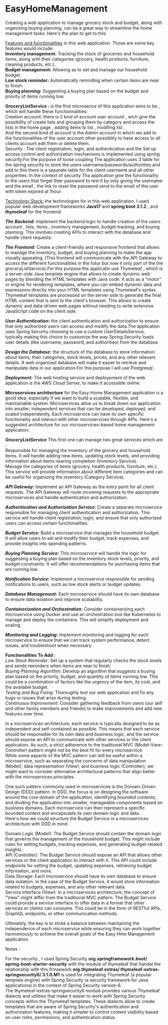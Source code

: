 # EasyHomeManagement
Creating a web application to manage  grocery stock and budget, along with organizing buying planning, can be a great way to streamline the home management tasks. Here's the plan to get to this:  

<u>Features and functionalities</u> in this web application. Those are some key features would include:  
**Inventory management:** Tracking the stock of groceries and household items, along with their categories (grocery, health products, furniture, cleaning products, etc.).  
**Budget management:** Allowing as to set and manage our household budget.  
**Low stock reminder:** Automatically reminding when certain items are near to finish.  
**Buying planning:** Suggesting a buying plan based on the budget and priority of items running low.   

  **GroceryListService :** is the first microserice of this application aims to be  , which will handle these functionnalities:   
Creation account: there is 2 kind of account user account , wich give the possibility of create lists and grouping them by category and access the lists in the home page  , adding items to list , modifing list .  
And the second kind of account is the Admin account in which we add to the functionalities of the user account other possiblity to have access to all clients account edit them or delete them.  
Security : The client registration, login, and authentication and the Set up access control and authorization mechanisms is implemented using spring security.For the purpose of loose coupling The application uses 3 table for the spring security to store the users username/passwords/authorities and add to this there is a separate table for the client username and all other properties.
In the context of security Tha application give the functionality to the users that forget thier password to rest it by only giving the username and the email , the link to reset the password send to the email of the user with token expired at 1hour.   

<u>Technology Stack:</u> the technologies for in this web application. I used popular web development frameworks **Java17** and **spring boot 3.1.2** , and **thymeleaf** for the frontend.  

***The Backend:*** Implement the backend logic to handle creation of the users account , lists, items , inventory management, budget tracking, and buying planning. This involves creating APIs to interact with the database and handle client requests.  

***The Frontend:*** Create a client-friendly and responsive frontend that allows  to manage the inventory, budget, and buying planning to make the app visually appealing. (This frontend will communicate with the API Gateway to access the different functionalities in the futur but now it only part of the the groceryListService).For this purpose the applicatin use Thymeleaf , which is a server-side Java template engine that allows to create dynamic web pages by blending the HTML templates with Java code. It acts as a "motor" or engine for rendering templates, where you can embed dynamic data and expressions directly into your HTML templates using Thymeleaf's syntax. Thymeleaf templates are processed on the server side to generate the final HTML content that is sent to the client's browser. This allows to create dynamic and data-driven web pages without needing to write extensive JavaScript code on the client side.  

***User Authentication:*** the client authentication and authorization to ensure that only authorized users can access and modify the data.The application uses Spring Security choosing to use a custom UserDetailsService, typically making this choice to customize the way Spring Security loads user details (like username, password, and authorities) from the database.  

***Design the Database:*** the structure of the database to store information about items, their categories, stock levels, prices, and any other relevant details. A well-organized database will make it easier to retrieve and manipulate data in our application.For this purpose I will use Postgresql .  

***Deployment:*** The web hosting service and deployement of the web application is the AWS Cloud Server, to make it accessible online.  
 

**Microservices architecture** for the Easy Home Management application is a good idea, especially if we want to build a scalable, flexible, and maintainable system. Microservices allow us to break down our application into smaller, independent services that can be developed, deployed, and scaled independently. Each microservice can have its own specific functionality and interact with other microservices through APIs. Here's a suggested architecture for our microservices-based home management application:  

***GroceryListService*** This first one can manage two great services which are :   
Responsible for managing the inventory of the grocery and household items. It will handle adding new items, updating stock levels, and providing information about items nearing completion (Inventory Service).  
Manage the categories of items (grocery, health products, furniture, etc.). This service will provide information about different item categories and can be useful for organizing the inventory (Category Service).  

***API Gateway:*** Implement an API Gateway as the entry point for all client requests. The API Gateway will route incoming requests to the appropriate microservices and handle authentication and authorization.  

***Authentication and Authorization Service:*** Create a separate microservice responsible for managing client authentication and authorization. This service will handle client registration, login, and ensure that only authorized users can access certain functionalities.

***Budget Service:*** Build a microservice that manages the household budget. It will allow users to set and modify their budget, track expenses, and provide insights into spending patterns.  

***Buying Planning Service:*** This microservice will handle the logic for suggesting a buying plan based on the inventory stock levels, priority, and budget constraints. It will offer recommendations for purchasing items that are running low.  

***Notification Service:*** Implement a microservice responsible for sending notifications to users, such as low stock alerts or budget updates.  

***Database Management:*** Each microservice should have its own database to ensure data isolation and improve scalability.   

***Containerization and Orchestration:*** Consider containerizing each microservice using Docker and use an orchestration tool like Kubernetes to manage and deploy the containers. This will simplify deployment and scaling.  

***Monitoring and Logging:*** Implement monitoring and logging for each microservice to ensure that we can track system performance, detect issues, and troubleshoot when necessary.

__Functionalities To Add :__  
*Low Stock Reminder:* Set up a system that regularly checks the stock levels and sends  reminders when items are near to finish.  
*Buying Planning Algorithm:* Develop an algorithm that suggests a buying plan based on the priority, budget, and quantity of items running low. This could be a combination of factors like the urgency of the item, its cost, and the available budget.  
*Testing and Bug Fixing:* Thoroughly test our web application and fix any bugs or issues that arise during testing.  
*Continuous Improvement:* Consider gathering feedback from users (our self and other family members and friends) to make improvements and add new features over time.  
  
  
  
  
In a microservices architecture, each service is typically designed to be as independent and self-contained as possible. This means that each service should be responsible for its own data and business logic, and the service should expose an API to communicate with other services or the client application. As such, a strict adherence to the traditional MVC (Model-View-Controller) pattern might not be the best fit for every microservice.  
While some aspects of the MVC pattern can still be useful within a microservice, such as separating the concerns of data manipulation (Model), data representation (View), and business logic (Controller), we might want to consider alternative architectural patterns that align better with the microservices principles.  
  
One such pattern commonly used in microservices is the Domain-Driven Design (DDD) pattern. In DDD, the focus is on designing the software around the core domain of the application, identifying bounded contexts, and dividing the application into smaller, manageable components based on business domains. Each microservice can then represent a specific bounded context and encapsulate its own domain logic and data.  
Here's how we could structure the Budget Service in a microservices architecture with DDD in mind:  

Domain Logic (Model): The Budget Service should contain the domain logic that governs the management of the household budget. This might include rules for setting budgets, tracking expenses, and generating budget-related insights.  
API (Controller): The Budget Service should expose an API that allows other services or the client application to interact with it. This API could include endpoints for setting the budget, updating expenses, retrieving budget information, and more.  
Data Storage: Each microservice should have its own database to ensure data isolation. In the case of the Budget Service, it would store information related to budgets, expenses, and any other relevant data.  
Service Interface (View): In a microservices architecture, the concept of "View" might differ from the traditional MVC pattern. The Budget Service could provide a service interface to offer data in a format that other services or clients can consume. This could be in the form of RESTful APIs, GraphQL endpoints, or other communication methods.  
  
Ultimately, the key is to strike a balance between maintaining the independence of each microservice while ensuring they can work together harmoniously to achieve the overall goals of the Easy Hme Management application.  

    
Notes :   

For the security , I used Spring Security **org.springframework.boot/ spring-boot-starter-security** with the module of thymeleaf  that handel the relationship with this frmaework **org.thymeleaf.extras/ thymeleaf-extras-springsecurity6/ 3.1.0.M1** is used for integrating Thymeleaf (a popular template engine) with Spring Security (a security framework for Java applications) in the  context of Spring Security version 6.   
The thymeleaf-extras-springsecurity6 module provides various Thymeleaf dialects and utilities that make it easier to work with Spring Security concepts within the Thymeleaf templates. These dialects allow to create templates that are aware of Spring Security's authentication and authorization features, making it simpler to control content visibility based on user roles, permissions, and authentication status.  
